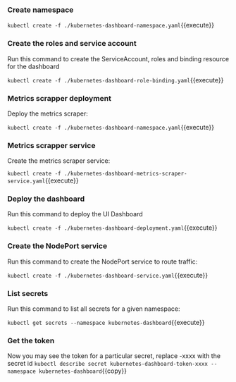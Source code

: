 ### Create namespace

`kubectl create -f ./kubernetes-dashboard-namespace.yaml`{{execute}}

### Create the roles and service account

Run this command to create the ServiceAccount, roles and binding resource for the dashboard

`kubectl create -f ./kubernetes-dashboard-role-binding.yaml`{{execute}}

### Metrics scrapper deployment

Deploy the metrics scraper:

`kubectl create -f ./kubernetes-dashboard-namespace.yaml`{{execute}}

### Metrics scrapper service

Create the metrics scraper service:

`kubectl create -f ./kubernetes-dashboard-metrics-scraper-service.yaml`{{execute}}

### Deploy the dashboard

Run this command to deploy the UI Dashboard

`kubectl create -f ./kubernetes-dashboard-deployment.yaml`{{execute}}

### Create the NodePort service

Run this command to create the NodePort service to route traffic:

`kubectl create -f ./kubernetes-dashboard-service.yaml`{{execute}}

### List secrets

Run this command to list all secrets for a given namespace:

`kubectl get secrets --namespace kubernetes-dashboard`{{execute}}

### Get the token

Now you may see the token for a particular secret, replace -xxxx with the secret id
`kubectl describe secret kubernetes-dashboard-token-xxxx --namespace kubernetes-dashboard`{{copy}}
